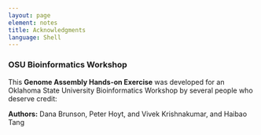 ```yaml
---
layout: page
element: notes
title: Acknowledgments
language: Shell
---
```


### OSU Bioinformatics Workshop 

This **Genome Assembly Hands-on Exercise**
was developed for an Oklahoma State University Bioinformatics Workshop 
by several people who deserve credit: 

**Authors:** Dana Brunson, Peter Hoyt, and Vivek Krishnakumar, and Haibao Tang 
